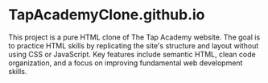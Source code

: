# TapAcademyClone.github.io
This project is a pure HTML clone of The Tap Academy website. The goal is to practice HTML skills by replicating the site's structure and layout without using CSS or JavaScript. Key features include semantic HTML, clean code organization, and a focus on improving fundamental web development skills.
